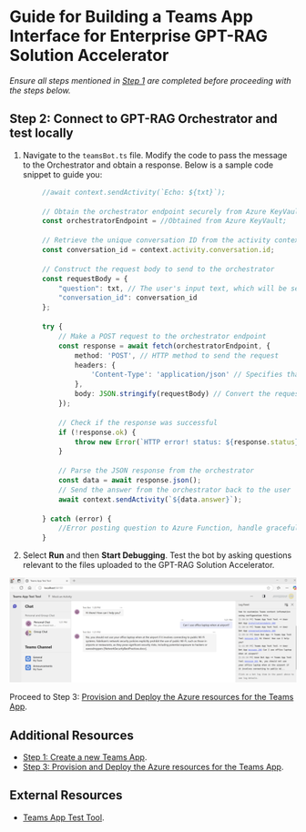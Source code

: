 # Guide for Building a Teams App Interface for Enterprise GPT-RAG Solution Accelerator

*Ensure all steps mentioned in [Step 1](TEAMS_INTEGRATION_STEP1.md) are completed before proceeding with the steps below.*

## Step 2: Connect to GPT-RAG Orchestrator and test locally

1. Navigate to the `teamsBot.ts` file. Modify the code to pass the message to the Orchestrator and obtain a response. Below is a sample code snippet to guide you:

```typescript
        //await context.sendActivity(`Echo: ${txt}`);

        // Obtain the orchestrator endpoint securely from Azure KeyVault
        const orchestratorEndpoint = //Obtained from Azure KeyVault;

        // Retrieve the unique conversation ID from the activity context
        const conversation_id = context.activity.conversation.id;

        // Construct the request body to send to the orchestrator
        const requestBody = {
            "question": txt, // The user's input text, which will be sent as the 'question'
            "conversation_id": conversation_id 
        };

        try {
            // Make a POST request to the orchestrator endpoint
            const response = await fetch(orchestratorEndpoint, {
                method: 'POST', // HTTP method to send the request
                headers: {
                    'Content-Type': 'application/json' // Specifies that the body of the request is in JSON format
                },
                body: JSON.stringify(requestBody) // Convert the request body into a JSON string
            });

            // Check if the response was successful 
            if (!response.ok) {
                throw new Error(`HTTP error! status: ${response.status}`);
            }

            // Parse the JSON response from the orchestrator
            const data = await response.json();
            // Send the answer from the orchestrator back to the user
            await context.sendActivity(`${data.answer}`);

        } catch (error) {
            //Error posting question to Azure Function, handle gracefully.
        } 
```
2. Select **Run** and then **Start Debugging**. Test the bot by asking questions relevant to the files uploaded to the GPT-RAG Solution Accelerator.

![Debug Teams Chat Locally](../media/teams-guide-Step2b.png)

Proceed to Step 3: [Provision and Deploy the Azure resources for the Teams App](TEAMS_INTEGRATION_STEP3.md).

## Additional Resources
- [Step 1: Create a new Teams App](TEAMS_INTEGRATION_STEP1.md).
- [Step 3: Provision and Deploy the Azure resources for the Teams App](TEAMS_INTEGRATION_STEP3.md).

## External Resources
- [Teams App Test Tool](https://learn.microsoft.com/en-us/microsoftteams/platform/toolkit/debug-your-teams-app-test-tool?tabs=vscode%2Cclijs).

